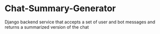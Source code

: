 # Chat-Summary-Generator
Django backend service that accepts a set of user and bot messages and returns a summarized version of the chat
